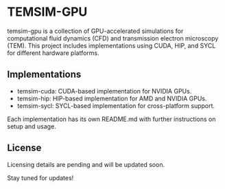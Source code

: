 # TEMSIM-GPU

temsim-gpu is a collection of GPU-accelerated simulations for computational fluid dynamics (CFD) and transmission electron microscopy (TEM). This project includes implementations using CUDA, HIP, and SYCL for different hardware platforms.

## Implementations

- temsim-cuda: CUDA-based implementation for NVIDIA GPUs.
- temsim-hip: HIP-based implementation for AMD and NVIDIA GPUs.
- temsim-sycl: SYCL-based implementation for cross-platform support.

Each implementation has its own README.md with further instructions on setup and usage.

## License

Licensing details are pending and will be updated soon.

Stay tuned for updates!
